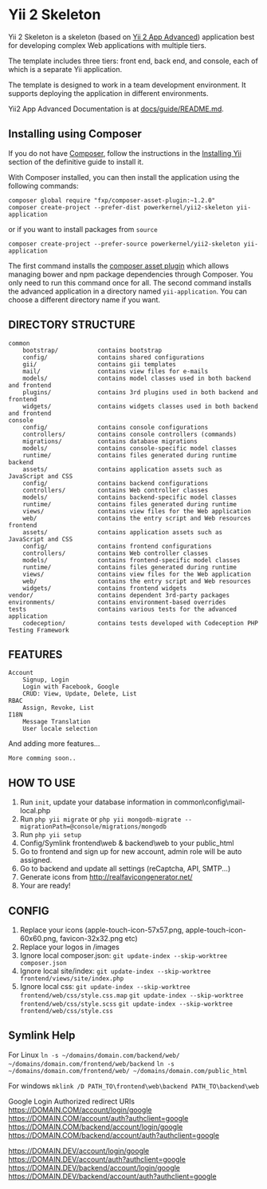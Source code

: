 Yii 2 Skeleton
==============

Yii 2 Skeleton is a skeleton (based on [Yii 2 App Advanced](https://github.com/yiisoft/yii2-app-advanced)) application best for
developing complex Web applications with multiple tiers.

The template includes three tiers: front end, back end, and console, each of which
is a separate Yii application.

The template is designed to work in a team development environment. It supports
deploying the application in different environments.

Yii2 App Advanced Documentation is at [docs/guide/README.md](https://github.com/yiisoft/yii2-app-advanced/blob/master/docs/guide/README.md).

## Installing using Composer

If you do not have [Composer](http://getcomposer.org/), follow the instructions in the
[Installing Yii](https://github.com/yiisoft/yii2/blob/master/docs/guide/start-installation.md#installing-via-composer) section of the definitive guide to install it.

With Composer installed, you can then install the application using the following commands:

    composer global require "fxp/composer-asset-plugin:~1.2.0"
    composer create-project --prefer-dist powerkernel/yii2-skeleton yii-application
or if you want to install packages from ```source```

    composer create-project --prefer-source powerkernel/yii2-skeleton yii-application

The first command installs the [composer asset plugin](https://github.com/francoispluchino/composer-asset-plugin/)
which allows managing bower and npm package dependencies through Composer. You only need to run this command
once for all. The second command installs the advanced application in a directory named `yii-application`.
You can choose a different directory name if you want.

DIRECTORY STRUCTURE
-------------------

```
common
    bootstrap/           contains bootstrap 
    config/              contains shared configurations
    gii/                 contains gii templates
    mail/                contains view files for e-mails
    models/              contains model classes used in both backend and frontend
    plugins/             contains 3rd plugins used in both backend and frontend
    widgets/             contains widgets classes used in both backend and frontend    
console
    config/              contains console configurations
    controllers/         contains console controllers (commands)
    migrations/          contains database migrations
    models/              contains console-specific model classes
    runtime/             contains files generated during runtime
backend
    assets/              contains application assets such as JavaScript and CSS
    config/              contains backend configurations
    controllers/         contains Web controller classes
    models/              contains backend-specific model classes
    runtime/             contains files generated during runtime
    views/               contains view files for the Web application
    web/                 contains the entry script and Web resources
frontend
    assets/              contains application assets such as JavaScript and CSS
    config/              contains frontend configurations
    controllers/         contains Web controller classes
    models/              contains frontend-specific model classes
    runtime/             contains files generated during runtime
    views/               contains view files for the Web application
    web/                 contains the entry script and Web resources
    widgets/             contains frontend widgets
vendor/                  contains dependent 3rd-party packages
environments/            contains environment-based overrides
tests                    contains various tests for the advanced application
    codeception/         contains tests developed with Codeception PHP Testing Framework
```

FEATURES
--------

```
Account
    Signup, Login
    Login with Facebook, Google
    CRUD: View, Update, Delete, List
RBAC
    Assign, Revoke, List
I18N
    Message Translation
    User locale selection    
```

And adding more features...
```
More comming soon..
```

HOW TO USE
----------
1. Run `init`, update your database information in common\config\mail-local.php
2. Run `php yii migrate` or `php yii mongodb-migrate --migrationPath=@console/migrations/mongodb`
3. Run `php yii setup`
4. Config/Symlink frontend\web & backend\web to your public_html
5. Go to frontend and sign up for new account, admin role will be auto assigned.
6. Go to backend and update all settings (reCaptcha, API, SMTP...)
7. Generate icons from http://realfavicongenerator.net/
8. Your are ready!

CONFIG
------
1. Replace your icons (apple-touch-icon-57x57.png, apple-touch-icon-60x60.png, favicon-32x32.png etc)
2. Replace your logos in /images
3. Ignore local composer.json: `git update-index --skip-worktree composer.json`
4. Ignore local site/index: `git update-index --skip-worktree frontend/views/site/index.php`
5. Ignore local css: `git update-index --skip-worktree frontend/web/css/style.css.map`
`git update-index --skip-worktree frontend/web/css/style.scss`
`git update-index --skip-worktree frontend/web/css/style.css`

## Symlink Help
For Linux
```ln -s ~/domains/domain.com/backend/web/ ~/domains/domain.com/frontend/web/backend```
```ln -s ~/domains/domain.com/frontend/web/ ~/domains/domain.com/public_html```


For windows
```mklink /D PATH_TO\frontend\web\backend PATH_TO\backend\web```

Google Login Authorized redirect URIs
https://DOMAIN.COM/account/login/google
https://DOMAIN.COM/account/auth?authclient=google
https://DOMAIN.COM/backend/account/login/google
https://DOMAIN.COM/backend/account/auth?authclient=google

https://DOMAIN.DEV/account/login/google
https://DOMAIN.DEV/account/auth?authclient=google
https://DOMAIN.DEV/backend/account/login/google
https://DOMAIN.DEV/backend/account/auth?authclient=google